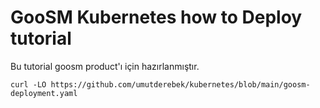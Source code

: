# GooSM Kubernetes how to Deploy tutorial

Bu tutorial goosm product'ı için hazırlanmıştır.

```
curl -LO https://github.com/umutderebek/kubernetes/blob/main/goosm-deployment.yaml
```

